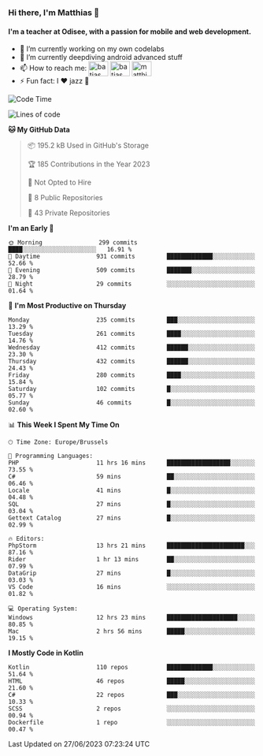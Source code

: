 ### Hi there, I'm Matthias 👋

#### I'm a teacher at Odisee, with a passion for mobile and web development.

- 🔭 I’m currently working on my own codelabs
- 🌱 I’m currently deepdiving android advanced stuff
- 📫 How to reach me: <a href="https://dev.to/batjas" target="_blank"><img align="center" src="https://raw.githubusercontent.com/rahuldkjain/github-profile-readme-generator/master/src/images/icons/Social/devto.svg" alt="batjas" height="30" width="40" /></a>
<a href="https://twitter.com/batjas" target="_blank"><img align="center" src="https://raw.githubusercontent.com/rahuldkjain/github-profile-readme-generator/master/src/images/icons/Social/twitter.svg" alt="batjas" height="30" width="40" /></a>
<a href="https://linkedin.com/in/matthiasdruwé" target="_blank"><img align="center" src="https://raw.githubusercontent.com/rahuldkjain/github-profile-readme-generator/master/src/images/icons/Social/linked-in-alt.svg" alt="matthiasdruwé" height="30" width="40" /></a>
- ⚡ Fun fact: I ❤ jazz 🎷


<!--START_SECTION:waka-->
![Code Time](http://img.shields.io/badge/Code%20Time-802%20hrs%2043%20mins-blue)

![Lines of code](https://img.shields.io/badge/From%20Hello%20World%20I%27ve%20Written-1.9%20million%20lines%20of%20code-blue)

**🐱 My GitHub Data** 

> 📦 195.2 kB Used in GitHub's Storage 
 > 
> 🏆 185 Contributions in the Year 2023
 > 
> 🚫 Not Opted to Hire
 > 
> 📜 8 Public Repositories 
 > 
> 🔑 43 Private Repositories 
 > 
**I'm an Early 🐤** 

```text
🌞 Morning                299 commits         ████░░░░░░░░░░░░░░░░░░░░░   16.91 % 
🌆 Daytime                931 commits         █████████████░░░░░░░░░░░░   52.66 % 
🌃 Evening                509 commits         ███████░░░░░░░░░░░░░░░░░░   28.79 % 
🌙 Night                  29 commits          ░░░░░░░░░░░░░░░░░░░░░░░░░   01.64 % 
```
📅 **I'm Most Productive on Thursday** 

```text
Monday                   235 commits         ███░░░░░░░░░░░░░░░░░░░░░░   13.29 % 
Tuesday                  261 commits         ████░░░░░░░░░░░░░░░░░░░░░   14.76 % 
Wednesday                412 commits         ██████░░░░░░░░░░░░░░░░░░░   23.30 % 
Thursday                 432 commits         ██████░░░░░░░░░░░░░░░░░░░   24.43 % 
Friday                   280 commits         ████░░░░░░░░░░░░░░░░░░░░░   15.84 % 
Saturday                 102 commits         █░░░░░░░░░░░░░░░░░░░░░░░░   05.77 % 
Sunday                   46 commits          █░░░░░░░░░░░░░░░░░░░░░░░░   02.60 % 
```


📊 **This Week I Spent My Time On** 

```text
🕑︎ Time Zone: Europe/Brussels

💬 Programming Languages: 
PHP                      11 hrs 16 mins      ██████████████████░░░░░░░   73.55 % 
C#                       59 mins             ██░░░░░░░░░░░░░░░░░░░░░░░   06.46 % 
Locale                   41 mins             █░░░░░░░░░░░░░░░░░░░░░░░░   04.48 % 
SQL                      27 mins             █░░░░░░░░░░░░░░░░░░░░░░░░   03.04 % 
Gettext Catalog          27 mins             █░░░░░░░░░░░░░░░░░░░░░░░░   02.99 % 

🔥 Editors: 
PhpStorm                 13 hrs 21 mins      ██████████████████████░░░   87.16 % 
Rider                    1 hr 13 mins        ██░░░░░░░░░░░░░░░░░░░░░░░   07.99 % 
DataGrip                 27 mins             █░░░░░░░░░░░░░░░░░░░░░░░░   03.03 % 
VS Code                  16 mins             ░░░░░░░░░░░░░░░░░░░░░░░░░   01.82 % 

💻 Operating System: 
Windows                  12 hrs 23 mins      ████████████████████░░░░░   80.85 % 
Mac                      2 hrs 56 mins       █████░░░░░░░░░░░░░░░░░░░░   19.15 % 
```

**I Mostly Code in Kotlin** 

```text
Kotlin                   110 repos           █████████████░░░░░░░░░░░░   51.64 % 
HTML                     46 repos            █████░░░░░░░░░░░░░░░░░░░░   21.60 % 
C#                       22 repos            ███░░░░░░░░░░░░░░░░░░░░░░   10.33 % 
SCSS                     2 repos             ░░░░░░░░░░░░░░░░░░░░░░░░░   00.94 % 
Dockerfile               1 repo              ░░░░░░░░░░░░░░░░░░░░░░░░░   00.47 % 
```




 Last Updated on 27/06/2023 07:23:24 UTC
<!--END_SECTION:waka-->
